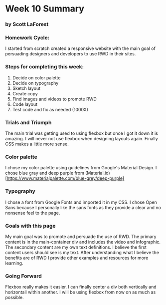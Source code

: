 # Week 10 Summary
### by Scott LaForest

### Homework Cycle:

I started from scratch created a responsive website with the main goal of persuading
designers and developers to use RWD in their sites.

### Steps for completing this week:
1. Decide on color palette
2. Decide on typography
3. Sketch layout
4. Create copy
5. Find images and videos to promote RWD
6. Code layout
7. Test code and fix as needed (1000X)

### Trials and Triumph
The main trial was getting used to using flexbox but once I got it down it is amazing.
I will never not use flexbox when designing layouts again. Finally CSS makes a little
more sense.

### Color palette
I chose my color palette using guidelines from Google's Material Design. I chose blue gray and deep purple from (Material.io)[https://www.materialpalette.com/blue-grey/deep-purple]

### Typography
I chose a font from Google Fonts and imported it in my CSS. I chose Open Sans because
I personally like the sans fonts as they provide a clear and no nonsense feel to the
page.

### Goals with this page
My main goal was to promote and persuade the use of RWD. The primary content is in the main-container
div and includes the video and infographic. The secondary content are my own text definitions. I
believe the first content users should see is my text. After understanding what I believe the
benefits are of RWD I provide other examples and resources for more learning.

### Going Forward
Flexbox really makes it easier. I can finally center a div both vertically and horizontall
within another. I will be using flexbox from now on as much as possible.
